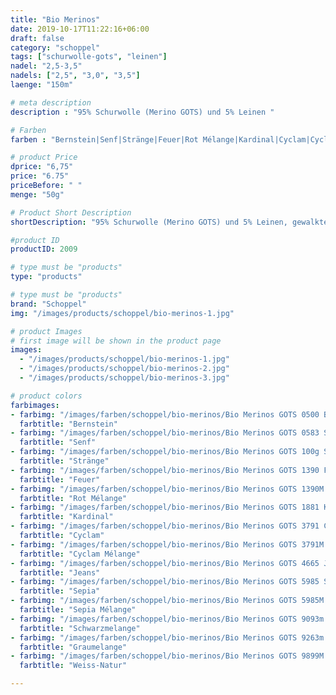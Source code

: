 ```yaml
---
title: "Bio Merinos"
date: 2019-10-17T11:22:16+06:00
draft: false
category: "schoppel"
tags: ["schurwolle-gots", "leinen"]
nadel: "2,5-3,5"
nadels: ["2,5", "3,0", "3,5"] 
laenge: "150m"	

# meta description
description : "95% Schurwolle (Merino GOTS) und 5% Leinen "

# Farben
farben : "Bernstein|Senf|Stränge|Feuer|Rot Mélange|Kardinal|Cyclam|Cyclam Mélange|Jeans|Sepia|Sepia Mélange|Schwarzmelange|Graumelange|Weiss-Natur"

# product Price
dprice: "6,75"
price: "6.75"
priceBefore: " "
menge: "50g"

# Product Short Description
shortDescription: "95% Schurwolle (Merino GOTS) und 5% Leinen, gewalktes und weiches Allround-Garn"

#product ID
productID: 2009

# type must be "products"
type: "products"

# type must be "products"
brand: "Schoppel"
img: "/images/products/schoppel/bio-merinos-1.jpg"   

# product Images
# first image will be shown in the product page
images:
  - "/images/products/schoppel/bio-merinos-1.jpg"
  - "/images/products/schoppel/bio-merinos-2.jpg"
  - "/images/products/schoppel/bio-merinos-3.jpg"

# product colors
farbimages:
- farbimg: "/images/farben/schoppel/bio-merinos/Bio Merinos GOTS 0500 Bernstein.jpg"	
  farbtitle: "Bernstein"
- farbimg: "/images/farben/schoppel/bio-merinos/Bio Merinos GOTS 0583 Senf.jpg"	
  farbtitle: "Senf"
- farbimg: "/images/farben/schoppel/bio-merinos/Bio Merinos GOTS 100g Stränge.jpg"	
  farbtitle: "Stränge"
- farbimg: "/images/farben/schoppel/bio-merinos/Bio Merinos GOTS 1390 Feuer.jpg"	
  farbtitle: "Feuer"
- farbimg: "/images/farben/schoppel/bio-merinos/Bio Merinos GOTS 1390M Rot Mélange.jpg"	
  farbtitle: "Rot Mélange"
- farbimg: "/images/farben/schoppel/bio-merinos/Bio Merinos GOTS 1881 Kardinal.jpg"	
  farbtitle: "Kardinal"
- farbimg: "/images/farben/schoppel/bio-merinos/Bio Merinos GOTS 3791 Cyclam.jpg"	
  farbtitle: "Cyclam"
- farbimg: "/images/farben/schoppel/bio-merinos/Bio Merinos GOTS 3791M Cyclam Mélange.jpg"	
  farbtitle: "Cyclam Mélange"
- farbimg: "/images/farben/schoppel/bio-merinos/Bio Merinos GOTS 4665 Jeans.jpg"	
  farbtitle: "Jeans"
- farbimg: "/images/farben/schoppel/bio-merinos/Bio Merinos GOTS 5985 Sepia.jpg"	
  farbtitle: "Sepia"
- farbimg: "/images/farben/schoppel/bio-merinos/Bio Merinos GOTS 5985M Sepia Mélange.jpg"	
  farbtitle: "Sepia Mélange"
- farbimg: "/images/farben/schoppel/bio-merinos/Bio Merinos GOTS 9093m Schwarzmelange.jpg"	
  farbtitle: "Schwarzmelange"
- farbimg: "/images/farben/schoppel/bio-merinos/Bio Merinos GOTS 9263m Graumelange.jpg"	
  farbtitle: "Graumelange"
- farbimg: "/images/farben/schoppel/bio-merinos/Bio Merinos GOTS 9899M Weiss-Natur.jpg"	
  farbtitle: "Weiss-Natur"

---
```



